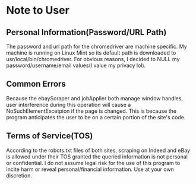 # Note to User
## Personal Information(Password/URL Path)
The password and url path for the chromedriver are machine specific. My machine is running on Linux Mint so its default path is downloaded to usr/local/bin/chromedriver.
For obvious reasons, I decided to NULL my password/username/email values(I value my privacy lol).

## Common Errors

Because the ebayScraper and jobApplier both manage window handles, user interference during this operation will cause a NoSuchElementExcetpion if the page is changed. 
This is because the program anticipates the user to be on a certain portion of the site's code. 

## Terms of Service(TOS)

According to the robots.txt files of both sites, scraping on Indeed and eBay is allowed under their TOS granted the queried information is not personal or confidential. 
I do not assume legal risk for the use of this program to incite harm or reveal personal/financial information. Use at your own discretion. 
